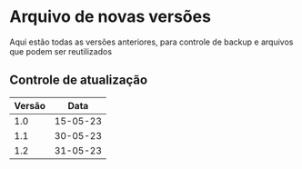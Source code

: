 # Arquivo de novas versões
Aqui estão todas as versões anteriores, para controle de backup e arquivos que podem ser reutilizados

## Controle de atualização 
|Versão    |Data    |
|----------|--------|
|1.0       |15-05-23|
|1.1       |30-05-23|
|1.2       |31-05-23|
